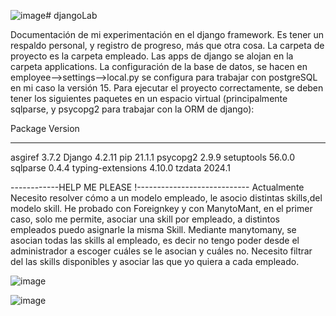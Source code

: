 ![image](https://github.com/electronicdeivid/djangoLab/assets/162055932/6b5f36ad-e73a-4096-981e-3f9cb6e81c3a)# djangoLab

Documentación de mi experimentación en el django framework. Es tener un respaldo personal, y registro de progreso, más que otra cosa.
La carpeta de proyecto es la carpeta empleado. Las apps de django se alojan en la carpeta applications.
La configuración de la base de datos, se hacen en employee-->settings-->local.py  se configura para trabajar con postgreSQL en mi caso la versión 15.
Para ejecutar el proyecto correctamente, se deben tener los siguientes paquetes en un espacio virtual (principalmente sqlparse, y psycopg2 para trabajar con la ORM de django):

Package           Version
----------------- -------
asgiref           3.7.2
Django            4.2.11
pip               21.1.1
psycopg2          2.9.9
setuptools        56.0.0
sqlparse          0.4.4
typing-extensions 4.10.0
tzdata            2024.1

------------HELP ME PLEASE !----------------------------
Actualmente Necesito resolver cómo a un modelo empleado, le asocio distintas skills,del modelo skill. 
He probado con Foreignkey y con ManytoMant, en el primer caso, solo me permite, asociar una skill 
por empleado, a distintos empleados puedo asignarle la misma Skill. Mediante manytomany, se asocian todas 
las skills al empleado, es decir no tengo poder desde el administrador a escoger cuáles se le asocian y cuáles no.
Necesito filtrar del las skills disponibles y asociar las que yo quiera a cada empleado. 


![image](https://github.com/electronicdeivid/djangoLab/assets/162055932/0743508d-0270-40b2-9fdb-e2f34e2e4831)


![image](https://github.com/electronicdeivid/djangoLab/assets/162055932/fc18be00-bf6f-4322-a764-8e95879010aa)

